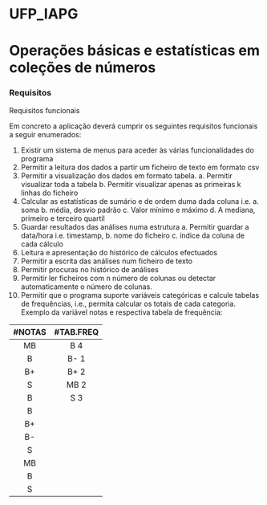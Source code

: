 # UFP_IAPG

# Operações básicas e estatísticas em coleções de números

### Requisitos

Requisitos funcionais

Em concreto a aplicação deverá cumprir os seguintes requisitos funcionais a seguir enumerados:

1. Existir um sistema de menus para aceder às várias funcionalidades do programa
2. Permitir a leitura dos dados a partir um ficheiro de texto em formato csv
3. Permitir a visualização dos dados em formato tabela. a. Permitir visualizar toda a tabela b. Permitir visualizar
   apenas as primeiras k linhas do ficheiro
4. Calcular as estatísticas de sumário e de ordem duma dada coluna i.e. a. soma b. média, desvio padrão c. Valor mínimo
   e máximo d. A mediana, primeiro e terceiro quartil
5. Guardar resultados das análises numa estrutura a. Permitir guardar a data/hora i.e. timestamp, b. nome do ficheiro c.
   índice da coluna de cada cálculo
6. Leitura e apresentação do histórico de cálculos efectuados
7. Permitir a escrita das análises num ficheiro de texto
8. Permitir procuras no histórico de análises
9. Permitir ler ficheiros com n número de colunas ou detectar automaticamente o número de colunas.
10. Permitir que o programa suporte variáveis categóricas e calcule tabelas de frequências, i.e., permita calcular os
    totais de cada categoria. Exemplo da variável notas e respectiva tabela de frequência:

| #NOTAS | #TAB.FREQ |
| :---: | :---: |
| MB | B  4 |
| B |  B- 1|
| B+ | B+ 2 |
| S | MB 2  |
| B | S 3 |
| B |  |
| B+ |  |
| B- |  |
| S |  |
| MB |  |
| B |  |
| S |  |
